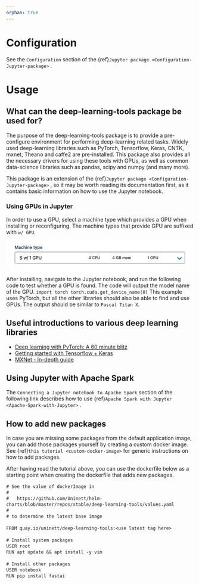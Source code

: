 ```yaml
---
orphan: true
---
```


# Configuration
See the `Configuration` section of the 
{ref}`Jupyter package <Configuration-Jupyter-package>` .

# Usage
## What can the deep-learning-tools package be used for?
The purpose of the deep-learning-tools package is to provide a
pre-configure environment for performing deep-learning related tasks.
Widely used deep-learning libraries such as PyTorch, Tensorflow, Keras, CNTK,
mxnet, Theano and caffe2 are pre-installed. This package also provides all the
necessary drivers for using these tools with GPUs, as well as common
data-science libraries such as pandas, scipy and numpy (and many more).

This package is an extension of the {ref}`Jupyter package <Configuration-Jupyter-package>` , so it may be worth
reading its documentation first, as it contains basic information on how to
use the Jupyter notebook.

### Using GPUs in Jupyter
In order to use a GPU, select a machine type which provides a GPU when
installing or reconfiguring. The machine types that provide GPU are suffixed
with `w/ GPU`.

![GPU machine type](./deep_learning_gpu_machine_type.png)

After installing, navigate to the Jupyter notebook, and run the following code
to test whether a GPU is found. The code will output the model name of the GPU.
`
import torch
torch.cuda.get_device_name(0)
`
This example uses PyTorch, but all the other libraries should also be able to find and use GPUs.
The output should be similar to `Pascal Titan X`.

## Useful introductions to various deep learning libraries
- [Deep learning with PyTorch: A 60 minute blitz](https://pytorch.org/tutorials/beginner/deep_learning_60min_blitz.html)
- [Getting started with Tensorflow + Keras](https://www.tensorflow.org/guide/keras)
- [MXNet - In-depth guide](https://github.com/zackchase/mxnet-the-straight-dope)


## Using Jupyter with Apache Spark
The `Connecting a Jupyter notebook to Apache Spark` section of the following
link describes how to use 
{ref}`Apache Spark with Jupyter <Apache-Spark-with-Jupyter>` .

## How to add new packages
In case you are missing some packages from the default application image, you can add those packages yourself by creating a custom docker image.
See {ref}`this tutorial <custom-docker-image>` for generic instructions on how to add packages.

After having read the tutorial above, you can use the dockerfile below as a starting point when creating the dockerfile that adds new packages.
```
# See the value of dockerImage in
#
#   https://github.com/Uninett/helm-charts/blob/master/repos/stable/deep-learning-tools/values.yaml
#
# to determine the latest base image

FROM quay.io/uninett/deep-learning-tools:<use latest tag here>

# Install system packages
USER root
RUN apt update && apt install -y vim

# Install other packages
USER notebook
RUN pip install fastai
```
